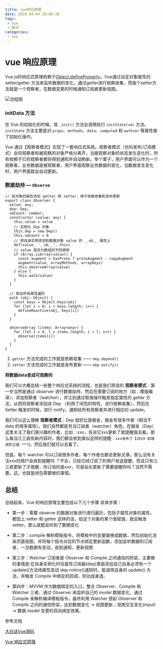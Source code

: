 ```yaml
---
title: vue响应原理
date: 2020-04-04 20:00:38
tags:
 - Vue
 - 面试
categories: 
 - Vue
---
```

# vue 响应原理

Vue.js的响应式原理依赖于[Object.defineProperty](https://developer.mozilla.org/en-US/docs/Web/JavaScript/Reference/Global_Objects/Object/defineProperty)，Vue通过设定对象属性的 setter/getter 方法来监听数据的变化，通过getter进行依赖收集，而每个setter方法就是一个观察者，在数据变更的时候通知订阅者更新视图。



![流程图](https://i.loli.net/2019/07/24/5d37c17fe0a6b32226.jpg)

### initData 方法

在 Vue 的初始化的时候，其 `_init()` 方法会调用执行 `initState(vm)` 方法。`initState` 方法主要是对 `props`、`methods`、`data`、`computed` 和 `wathcer` 等属性做了初始化操作。

Vue 通过【观察者模式】实现了一套响应式系统。观察者模式（也叫发布/订阅模式）会将观察者和被观察的对象严格分离开，当被观察对象的状态发生变化时，所有依赖于它的观察者都将得到通知并自动刷新。举个栗子，用户界面可以作为一个观察者，业务数据是被观察者，用户界面观察业务数据的变化，当数据发生变化时，用户界面就会自动更新。

### 数据劫持 — `Observe`

```
// 给对象的属性添加 getter 和 setter，用于依赖收集和发布更新
export class Observer {
  value: any;
  dep: Dep;  
  vmCount: number; 
  constructor (value: any) {
    this.value = value
    // 实例化 Dep 对象
    this.dep = new Dep()
    this.vmCount = 0
    // 把自身实例添加到数据对象 value 的 __ob__ 属性上
    def(value, '__ob__', this)
    // value 是否为数组的不同调用
    if (Array.isArray(value)) {
      const augment = hasProto ? protoAugment : copyAugment
      augment(value, arrayMethods, arrayKeys)
      this.observeArray(value)
    } else {
      this.walk(value)
    }
  }

  // 取出所有属性遍历
  walk (obj: Object) {
    const keys = Object.keys(obj)
    for (let i = 0; i < keys.length; i++) {
      defineReactive(obj, keys[i])
    }
  }

  observeArray (items: Array<any>) {
    for (let i = 0, l = items.length; i < l; i++) {
      observe(items[i])
    }
  }
}

```

1. `getter` 方法完成的工作就是依赖收集 —— `dep.depend()`
2. `setter` 方法完成的工作就是发布更新 —— `dep.notify()`

**将数据data变成可观察的**

我们可以大概总结一些整个响应式系统的流程，也是我们常说的 **观察者模式**：第一步当然是通过 observer 进行数据劫持，然后在需要订阅的地方（如：模版编译），添加观察者（watcher），并立刻通过取值操作触发指定属性的 getter 方法，从而将观察者添加进 Dep （利用了闭包的特性，进行依赖收集），然后在 Setter 触发的时候，进行 notify，通知给所有观察者并进行相应的 update。

我们可以这么理解 **观察者模式**：Dep 就好比是掘金，掘金有很多作者（相当于 data 的很多属性）。我们自然都是充当订阅者（watcher）角色，在掘金（Dep）这里关注了我们感兴趣的作者，比如：xxx，告诉它xxx更新了就提醒我去看。那么每当江三疯有新内容时，我们都会收到类似这样的提醒：`xxx发布了【2019 前端进阶之路 ***】`，然后我们就可以去看了。

但是，每个 watcher 可以订阅很多作者，每个作者也都会更新文章。那么没有关注xxx的用户会收到提醒吗 ？不会，只给已经订阅了的用户发送提醒，而且只有江三疯更新了才提醒，你订阅的是xxx，可是站长更新了需要提醒你吗？当然不需要。这，也就是闭包需要做的事情。


## 总结

总结起来，Vue 的响应原理主要包括以下几个步骤
具体步骤：

- 第一步：需要 observe 的数据对象进行递归遍历，包括子属性对象的属性，都加上 setter 和 getter 这样的话，给这个对象的某个值赋值，就会触发 setter，那么就能监听到了数据变化
  
- 第二步：compile 解析模板指令，将模板中的变量替换成数据，然后初始化渲染页面视图，并将每个指令对应的节点绑定更新函数，添加监听数据的订阅者，一旦数据有变动，收到通知，更新视图
- 第三步：Watcher 订阅者是 Observer 和 Compile 之间通信的桥梁，主要做的事情是:在自身实例化时往属性订阅器(dep)里面添加自己自身必须有一个 update()方法待属性变动 dep.notice()通知时，能调用自身的 update() 方法，并触发 Compile 中绑定的回调，则功成身退。
- 第四步：MVVM 作为数据绑定的入口，整合 Observer、Compile 和 Watcher 三者，通过 Observer 来监听自己的 model 数据变化，通过 Compile 来解析编译模板指令，最终利用 Watcher 搭起 Observer 和 Compile 之间的通信桥梁，达到数据变化 -> 视图更新；视图交互变化(input) -> 数据 model 变更的双向绑定效果。


参考文档

[大白话Vue源码](https://juejin.im/post/5a4b3cbb6fb9a045211f131d)

[ Vue 响应式原理](https://juejin.im/post/5cf66d586fb9a07ed2245b28)

<Vssue/>